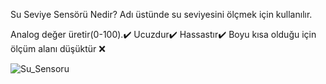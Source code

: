 Su Seviye Sensörü Nedir?
Adı üstünde su seviyesini ölçmek için kullanılır.

Analog değer üretir(0-100).✔️
Ucuzdur✔️
Hassastır✔️
Boyu kısa olduğu için ölçüm alanı düşüktür ❌

![Su_Sensoru](https://github.com/EmreInanc/Arduiono-Tum-Projeler/assets/169296203/cb920357-ffdc-4f32-a06f-4883bcb017fd)

